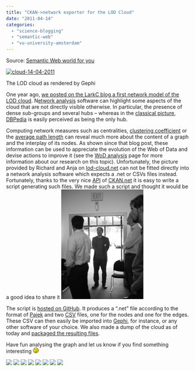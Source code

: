 ```yaml
---
title: "CKAN->network exporter for the LOD Cloud"
date: "2011-04-14"
categories: 
  - "science-blogging"
  - "semantic-web"
  - "vu-university-amsterdam"
---
```


Source: [Semantic Web world for you](http://semweb4u.wordpress.com/feed/)

[![](http://semweb4u.files.wordpress.com/2011/04/cloud-14-04-2011.png?w=211&h=300 "cloud-14-04-2011")](http://semweb4u.files.wordpress.com/2011/04/cloud-14-04-2011.png)

The LOD cloud as rendered by Gephi

One year ago, [we posted on the LarkC blog a first network model of the LOD cloud](http://blog.larkc.eu/?p=1941 "LOD cloud shows surprisingly lumpy structure"). N[etwork analysis](http://en.wikipedia.org/wiki/Network_analysis_%28electrical_circuits%29 "Network analysis (electrical circuits)") software can highlight some aspects of the cloud that are not directly visible otherwise. In particular, the presence of dense sub-groups and several hubs – whereas in the [classical picture](http://richard.cyganiak.de/2007/10/lod/lod-datasets_2010-09-22_colored.html), [DBPedia](http://en.wikipedia.org/wiki/DBpedia "DBpedia") is easily perceived as being the only hub.

Computing network measures such as centralities, [clustering coefficient](http://en.wikipedia.org/wiki/Clustering_coefficient "Clustering coefficient") or the [average path length](http://en.wikipedia.org/wiki/Average_path_length "Average path length") can reveal much more about the content of a graph and the interplay of its nodes. As shown since that blog post, these information can be used to appreciate the evolution of the Web of Data and devise actions to improve it (see the [WoD analysis](http://linkeddata.few.vu.nl/wod_analysis/) page for more information about our research on this topic). Unfortunately, the picture provided by Richard and Anja on [lod-cloud.net](http://lod-cloud.net) can not be fitted directly into a network analysis software which expects a .net or CSVs files instead. Fortunately, thanks to the very nice [API](http://en.wikipedia.org/wiki/Application_programming_interface "Application programming interface") of [CKAN.net](http://ckan.net) it is easy to write a script generating such files. We made such a script and thought it would be a good idea to share it ![:-)](images/icon_smile.gif)

The script is [hosted on GitHub](https://github.com/cgueret/CKAN-network-builder/blob/master/main.py). It produces a “.net” file according to the format of [Pajek](http://vlado.fmf.uni-lj.si/pub/networks/pajek/) and two [CSV](http://en.wikipedia.org/wiki/Comma-separated_values "Comma-separated values") files, one for the nodes and one for the edges. These CSV can then easily be imported into [Gephi](http://gephi.org/), for instance, or any other software of your choice. We also made a dump of the cloud as of today and [packaged the resulting files](https://github.com/downloads/cgueret/CKAN-network-builder/cloud_network_14-04-11.zip).

Have fun analysing the graph and let us know if you find something interesting ![;-)](images/icon_wink.gif)

  
[![](http://feeds.wordpress.com/1.0/comments/semweb4u.wordpress.com/184/)](http://feeds.wordpress.com/1.0/gocomments/semweb4u.wordpress.com/184/) [![](http://feeds.wordpress.com/1.0/delicious/semweb4u.wordpress.com/184/)](http://feeds.wordpress.com/1.0/godelicious/semweb4u.wordpress.com/184/) [![](http://feeds.wordpress.com/1.0/facebook/semweb4u.wordpress.com/184/)](http://feeds.wordpress.com/1.0/gofacebook/semweb4u.wordpress.com/184/) [![](http://feeds.wordpress.com/1.0/twitter/semweb4u.wordpress.com/184/)](http://feeds.wordpress.com/1.0/gotwitter/semweb4u.wordpress.com/184/) [![](http://feeds.wordpress.com/1.0/stumble/semweb4u.wordpress.com/184/)](http://feeds.wordpress.com/1.0/gostumble/semweb4u.wordpress.com/184/) [![](http://feeds.wordpress.com/1.0/digg/semweb4u.wordpress.com/184/)](http://feeds.wordpress.com/1.0/godigg/semweb4u.wordpress.com/184/) [![](http://feeds.wordpress.com/1.0/reddit/semweb4u.wordpress.com/184/)](http://feeds.wordpress.com/1.0/goreddit/semweb4u.wordpress.com/184/) ![](http://stats.wordpress.com/b.gif?host=semweb4u.wordpress.com&blog=18410093&post=184&subd=semweb4u&ref=&feed=1)
